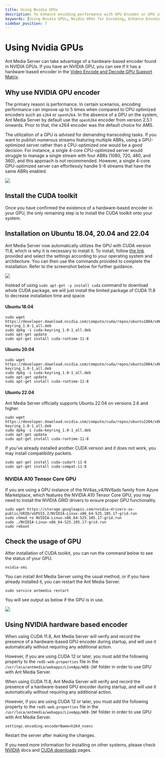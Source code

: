 ```yaml
---
title: Using Nvidia GPUs 
description: To enhance encoding performance with GPU Encoder or GPU intence encoding, you may leverage Nvidia Graphics Cards. It is also helpful with Video Encode and Decode GPU Support Matrix.
keywords: [Using Nvidia GPUs, Nvidia GPUs for Encoding, Enhance Encoding Performance with GPU Encoder, Ant Media Server Documentation, Ant Media Server Tutorials]
sidebar_position: 7
---
```


# Using Nvidia GPUs

Ant Media Server can take advantage of a hardware-based encoder found in NVIDIA GPUs. If you have an NVIDIA GPU, you can see if it has a hardware-based encoder in the [Video Encode and Decode GPU Support Matrix](https://developer.nvidia.com/video-encode-decode-gpu-support-matrix).

**Why use NVIDIA GPU encoder**
------------------------------

The primary reason is performance. In certain scenarios, encoding performance can improve up to 5 times when compared to CPU optimized encoders such as ```x264``` or ```openh264```. In the absence of a GPU on the system, Ant Media Server by default use the ```openh264``` encoder from version 2.5.1 onwards. Prior to that, the x264 encoder was the default choice for AMS.

The utilization of a GPU is advised for demanding transcoding tasks. If you want to publish numerous streams featuring multiple ABRs, using a GPU-optimized server rather than a CPU-optimized one would be a good decision. For instance, a single 4-core CPU-optimized server would struggle to manage a single stream with four ABRs (1080, 720, 480, and 360), and this approach is not recommended. However, a single 4-core GPU-optimized server can effortlessly handle 5-6 streams that have the same ABRs enabled.

![](@site/static/img/gpu.png)

Install the CUDA toolkit
------------------------

Once you have confirmed the existence of a hardware-based encoder in your GPU, the only remaining step is to install the CUDA toolkit onto your system.

Installation on Ubuntu 18.04, 20.04 and 22.04
---------------------------------------------
Ant Media Server now automatically utilizes the GPU with CUDA version 11.8, which is why it is necessary to install it. To install, follow [the link](https://developer.nvidia.com/cuda-11-8-0-download-archive) provided and select the settings according to your operating system and architecture. You can then use the commands provided to complete the installation. Refer to the screenshot below for further guidance.

![](@site/static/img/adavanced-usage/using-nvidia-gpu/cuda-11.8.png)

Instead of using ```sudo apt-get -y install cuda``` command to download whole CUDA package, we will just install the limited package of CUDA 11.8 to decrease installation time and space. 

#### Ubuntu 18.04
```
sudo wget https://developer.download.nvidia.com/compute/cuda/repos/ubuntu1804/x86_64/cuda-keyring_1.0-1_all.deb
sudo dpkg -i cuda-keyring_1.0-1_all.deb
sudo apt-get update
sudo apt-get install cuda-runtime-11-8
```

#### Ubuntu 20.04
```
sudo wget https://developer.download.nvidia.com/compute/cuda/repos/ubuntu2004/x86_64/cuda-keyring_1.0-1_all.deb
sudo dpkg -i cuda-keyring_1.0-1_all.deb
sudo apt-get update
sudo apt-get install cuda-runtime-11-8
```

#### Ubuntu 22.04
Ant Media Server officially supports Ubuntu 22.04 on versions 2.6 and higher.

```
sudo wget https://developer.download.nvidia.com/compute/cuda/repos/ubuntu2204/x86_64/cuda-keyring_1.0-1_all.deb
sudo dpkg -i cuda-keyring_1.0-1_all.deb
sudo apt-get update
sudo apt-get install cuda-runtime-11-8
```

If you've already installed another CUDA version and it does not work, you may install compatibility packets.

```
sudo apt-get install cuda-cudart-11-8
sudo apt-get install cuda-compat-11-8
```

### NVIDIA A10 Tensor Core GPU
If you are using a GPU instance of the NV4as_v4/NV6ads family from Azure Marketplace, which features the NVIDIA A10 Tensor Core GPU, you may need to install the NVIDIA GRID drivers to ensure proper GPU functionality.

```
sudo wget https://storage.googleapis.com/nvidia-drivers-us-public/GRID/vGPU15.2/NVIDIA-Linux-x86_64-525.105.17-grid.run
sudo chmod +x NVIDIA-Linux-x86_64-525.105.17-grid.run
sudo ./NVIDIA-Linux-x86_64-525.105.17-grid.run
sudo reboot
```

## Check the usage of GPU

After installation of CUDA toolkit, you can run the command below to see the status of your GPU.

    nvidia-smi

You can install Ant Media Server using the usual method, or if you have already installed it, you can restart the Ant Media Server.

    sudo service antmedia restart
 
You will see output as below if the GPU is in use.

![](@site/static/img/adavanced-usage/using-nvidia-gpu/gpu-use.png)

Using NVIDIA hardware based encoder
-----------------------------------
When using CUDA 11.8, Ant Media Server will verify and record the presence of a hardware-based GPU encoder during startup, and will use it automatically without requiring any additional action.

However, if you are using CUDA 12 or later, you must add the following property to the ```red5-web.properties``` file in the ```/usr/loca/antmedia/webapps/LiveApp/WEB-INF``` folder in order to use GPU with Ant Media Server.

When using CUDA 11.8, Ant Media Server will verify and record the presence of a hardware-based GPU encoder during startup, and will use it automatically without requiring any additional action.

However, if you are using CUDA 12 or later, you must add the following property to the ```red5-web.properties``` file in the ```/usr/loca/antmedia/webapps/LiveApp/WEB-INF``` folder in order to use GPU with Ant Media Server.

    settings.encoding.encoderName=h264_nvenc

Restart the server after making the changes.

If you need more information for installing on other systems, please check [NVIDIA](https://docs.nvidia.com/cuda/cuda-installation-guide-linux/index.html) docs and [CUDA downloads](https://developer.nvidia.com/cuda-downloads?target_os=Linux&target_arch=x86_64&target_distro=Ubuntu&target_version=1604&target_type=debnetwork) pages.
